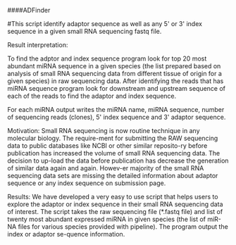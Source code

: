 ####ADFinder

#This script identify adaptor sequence as well as any 5' or 3' index sequence in a given small RNA sequencing fastq file.

Result interpretation:

To find the adptor and index sequence program look for top 20 most abundant miRNA sequence in a given species (the list prepared based on analysis of small RNA sequencing data from different tissue of origin for a given species) in raw sequencing data. After identifying the reads that has miRNA sequence program look for downstream and upstream sequence of each of the reads to find the adaptor and index sequence.

For each miRNA output writes the miRNA name, miRNA sequence, number of sequencing reads (clones), 5' index sequence and 3' adaptor sequence. 


Motivation: Small RNA sequencing is now routine technique in any molecular biology. The require-ment for submitting the RAW sequencing data to public databases like NCBI or other similar reposito-ry before publication has increased the volume of small RNA sequencing data. The decision to up-load the data before publication has decrease the generation of similar data again and again. Howev-er majority of the small RNA sequencing data sets are missing the detailed information about adaptor sequence or any index sequence on submission page. 

Results: We have developed a very easy to use script that helps users to explore the adaptor or index sequence in their small RNA sequencing data of interest. The script takes the raw sequencing file (*.fastq file) and list of twenty most abundant expressed miRNA in given species (the list of miR-NA files for various species provided with pipeline). The program output the index or adaptor se-quence information.

